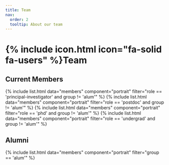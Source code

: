 ```yaml
---
title: Team
nav:
  order: 2
  tooltip: About our team
---
```


# {% include icon.html icon="fa-solid fa-users" %}Team

## Current Members

{% include list.html data="members" component="portrait" filter="role == 'principal-investigator' and group != 'alum'" %}
{% include list.html data="members" component="portrait" filter="role == 'postdoc' and group != 'alum'" %}
{% include list.html data="members" component="portrait" filter="role == 'phd' and group != 'alum'" %}
{% include list.html data="members" component="portrait" filter="role == 'undergrad' and group != 'alum'" %}


## Alumni
{% include list.html data="members" component="portrait" filter="group == 'alum'" %}
